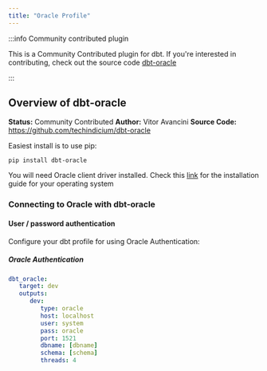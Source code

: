 ```yaml
---
title: "Oracle Profile"
---
```



:::info Community contributed plugin

This is a Community Contributed plugin for dbt. If you're interested in contributing, check out the source code [dbt-oracle](https://github.com/techindicium/dbt-oracle)

:::

## Overview of dbt-oracle
**Status:** Community Contributed
**Author:** Vitor Avancini
**Source Code:** https://github.com/techindicium/dbt-oracle


Easiest install is to use pip:

    pip install dbt-oracle

You will need Oracle client driver installed. Check this [link](https://cx-oracle.readthedocs.io/en/latest/user_guide/installation.html) for the installation guide for your operating system

### Connecting to Oracle with **dbt-oracle** 

#### User / password authentication

Configure your dbt profile for using Oracle Authentication:

##### Oracle Authentication
```yaml
dbt_oracle:
   target: dev
   outputs:
      dev:
         type: oracle
         host: localhost
         user: system
         pass: oracle
         port: 1521
         dbname: [dbname]
         schema: [schema]
         threads: 4
```
</File>
